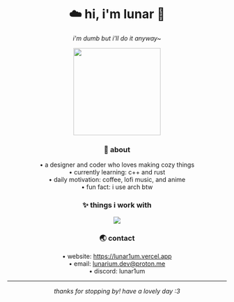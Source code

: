 <div align="center">
  
# ☁️ hi, i'm lunar 🌙

*i'm dumb but i'll do it anyway~*

<img src="https://camo.githubusercontent.com/b80422fc13f266f0f0cbbab10a2a31aebe3daa126669a5a2f27378ad334e3ffd/68747470733a2f2f632e74656e6f722e636f6d2f4e6a624c514376516f433841414141642f74656e6f722e676966" width="200"/>


### 🌺 about
• a designer and coder who loves making cozy things  
• currently learning: c++ and rust  
• daily motivation: coffee, lofi music, and anime  
• fun fact: i use arch btw  

### ✨ things i work with
<img src="https://skillicons.dev/icons?i=js,svelte,nodejs,html,css,python,rust,cpp,git,vscode,figma,linux&theme=dark" />

### 🌏 contact
• website: https://lunar1um.vercel.app  
• email: [lunarium.dev@proton.me](mailto:lunarium.dev@proton.me)  
• discord: lunar1um  

---

*thanks for stopping by! have a lovely day :3*

</div>
